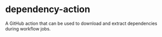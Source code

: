 # dependency-action 

A GitHub action that can be used to download and extract dependencies during workflow jobs.

